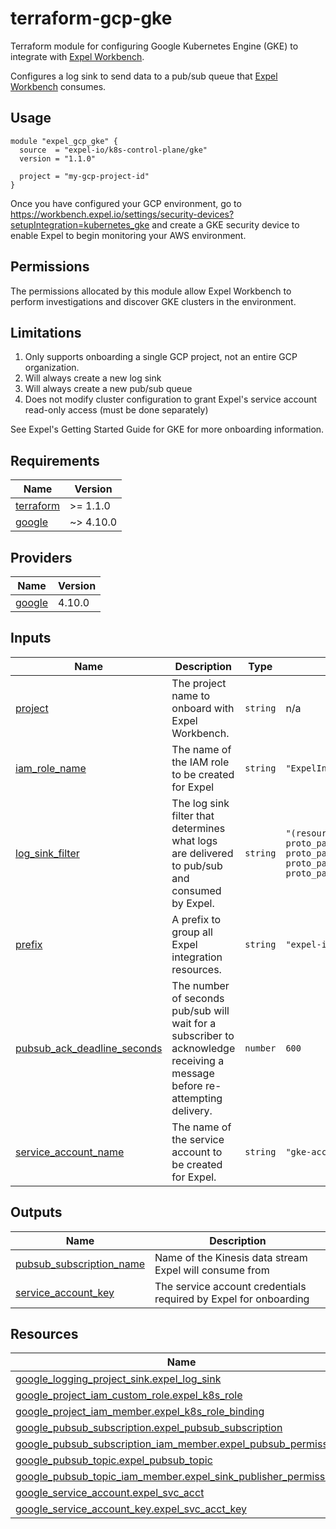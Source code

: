 # terraform-gcp-gke
Terraform module for configuring Google Kubernetes Engine (GKE) to integrate with [Expel Workbench](https://workbench.expel.io/).

Configures a log sink to send data to a pub/sub queue that
[Expel Workbench](https://workbench.expel.io/) consumes.

## Usage
```hcl
module "expel_gcp_gke" {
  source  = "expel-io/k8s-control-plane/gke"
  version = "1.1.0"

  project = "my-gcp-project-id"
}
```
Once you have configured your GCP environment, go to
https://workbench.expel.io/settings/security-devices?setupIntegration=kubernetes_gke and create a GKE
security device to enable Expel to begin monitoring your AWS environment.

## Permissions
The permissions allocated by this module allow Expel Workbench to perform investigations and discover GKE clusters in the environment.

## Limitations
1. Only supports onboarding a single GCP project, not an entire GCP organization.
2. Will always create a new log sink
3. Will always create a new pub/sub queue
4. Does not modify cluster configuration to grant Expel's service account read-only access (must be done separately)

See Expel's Getting Started Guide for GKE for more onboarding information.

<!-- begin-tf-docs -->
## Requirements

| Name | Version |
|------|---------|
| <a name="requirement_terraform"></a> [terraform](#requirement\_terraform) | >= 1.1.0 |
| <a name="requirement_google"></a> [google](#requirement\_google) | ~> 4.10.0 |
## Providers

| Name | Version |
|------|---------|
| <a name="provider_google"></a> [google](#provider\_google) | 4.10.0 |
## Inputs

| Name | Description | Type | Default | Required |
|------|-------------|------|---------|:--------:|
| <a name="input_project"></a> [project](#input\_project) | The project name to onboard with Expel Workbench. | `string` | n/a | yes |
| <a name="input_iam_role_name"></a> [iam\_role\_name](#input\_iam\_role\_name) | The name of the IAM role to be created for Expel | `string` | `"ExpelIntegrationKubernetesReader"` | no |
| <a name="input_log_sink_filter"></a> [log\_sink\_filter](#input\_log\_sink\_filter) | The log sink filter that determines what logs are delivered to pub/sub and consumed by Expel. | `string` | `"(resource.type=gke_cluster OR resource.type=k8s_cluster)\n-proto_payload.method_name=\"io.k8s.core.v1.nodes.proxy.get\"\n-proto_payload.method_name=\"io.k8s.coordination.v1.leases.update\"\n-proto_payload.method_name=\"io.k8s.core.v1.limitranges.update\"\n-proto_payload.method_name=\"io.k8s.autoscaling\"\n"` | no |
| <a name="input_prefix"></a> [prefix](#input\_prefix) | A prefix to group all Expel integration resources. | `string` | `"expel-integration"` | no |
| <a name="input_pubsub_ack_deadline_seconds"></a> [pubsub\_ack\_deadline\_seconds](#input\_pubsub\_ack\_deadline\_seconds) | The number of seconds pub/sub will wait for a subscriber to acknowledge receiving a message before re-attempting delivery. | `number` | `600` | no |
| <a name="input_service_account_name"></a> [service\_account\_name](#input\_service\_account\_name) | The name of the service account to be created for Expel. | `string` | `"gke-account"` | no |
## Outputs

| Name | Description |
|------|-------------|
| <a name="output_pubsub_subscription_name"></a> [pubsub\_subscription\_name](#output\_pubsub\_subscription\_name) | Name of the Kinesis data stream Expel will consume from |
| <a name="output_service_account_key"></a> [service\_account\_key](#output\_service\_account\_key) | The service account credentials required by Expel for onboarding |
## Resources

| Name | Type |
|------|------|
| [google_logging_project_sink.expel_log_sink](https://registry.terraform.io/providers/hashicorp/google/latest/docs/resources/logging_project_sink) | resource |
| [google_project_iam_custom_role.expel_k8s_role](https://registry.terraform.io/providers/hashicorp/google/latest/docs/resources/project_iam_custom_role) | resource |
| [google_project_iam_member.expel_k8s_role_binding](https://registry.terraform.io/providers/hashicorp/google/latest/docs/resources/project_iam_member) | resource |
| [google_pubsub_subscription.expel_pubsub_subscription](https://registry.terraform.io/providers/hashicorp/google/latest/docs/resources/pubsub_subscription) | resource |
| [google_pubsub_subscription_iam_member.expel_pubsub_permissions](https://registry.terraform.io/providers/hashicorp/google/latest/docs/resources/pubsub_subscription_iam_member) | resource |
| [google_pubsub_topic.expel_pubsub_topic](https://registry.terraform.io/providers/hashicorp/google/latest/docs/resources/pubsub_topic) | resource |
| [google_pubsub_topic_iam_member.expel_sink_publisher_permissions](https://registry.terraform.io/providers/hashicorp/google/latest/docs/resources/pubsub_topic_iam_member) | resource |
| [google_service_account.expel_svc_acct](https://registry.terraform.io/providers/hashicorp/google/latest/docs/resources/service_account) | resource |
| [google_service_account_key.expel_svc_acct_key](https://registry.terraform.io/providers/hashicorp/google/latest/docs/resources/service_account_key) | resource |
<!-- end-tf-docs -->
